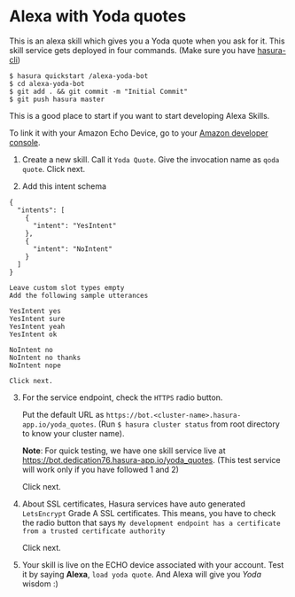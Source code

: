 # Alexa with Yoda quotes

This is an alexa skill which gives you a Yoda quote when you ask for it. This skill service gets deployed in four commands. (Make sure you have [hasura-cli](https://docs.hasura.io/0.15/manual/install-hasura-cli.html))

```
$ hasura quickstart /alexa-yoda-bot
$ cd alexa-yoda-bot
$ git add . && git commit -m "Initial Commit"
$ git push hasura master
```

This is a good place to start if you want to start developing Alexa Skills.

To link it with your Amazon Echo Device, go to your [Amazon developer console](https://developer.amazon.com/edw/home.html#/skills).

1. Create a new skill. Call it `Yoda Quote`. Give the invocation name as `qoda quote`. Click next.

2. Add this intent schema
```
{
  "intents": [
    {
      "intent": "YesIntent"
    },
    {
      "intent": "NoIntent"
    }
  ]
}
```

	Leave custom slot types empty
	Add the following sample utterances

```
YesIntent yes
YesIntent sure
YesIntent yeah
YesIntent ok

NoIntent no
NoIntent no thanks
NoIntent nope
```
	Click next.

3. For the service endpoint, check the `HTTPS` radio button.

	Put the default URL as `https://bot.<cluster-name>.hasura-app.io/yoda_quotes`. (Run `$ hasura cluster status` from root directory to know your cluster name).

	**Note**: For quick testing, we have one skill service live at https://bot.dedication76.hasura-app.io/yoda_quotes. (This test service will work only if you have followed 1 and 2)

	Click next.

4. About SSL certificates, Hasura services have auto generated `LetsEncrypt` Grade A SSL certificates. This means, you have to check the radio button that says `My development endpoint has a certificate from a trusted certificate authority`

	Click next.

5. Your skill is live on the ECHO device associated with your account. Test it by saying **Alexa**, `load yoda quote`. And Alexa will give you *Yoda* wisdom :)

